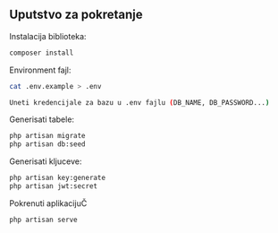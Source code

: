## Uputstvo za pokretanje

Instalacija biblioteka:
```sh
composer install
```

Environment fajl:
```sh
cat .env.example > .env
```

```sh
Uneti kredencijale za bazu u .env fajlu (DB_NAME, DB_PASSWORD...)
```

Generisati tabele:
```sh
php artisan migrate
php artisan db:seed
```

Generisati kljuceve:
```sh
php artisan key:generate
php artisan jwt:secret
```

Pokrenuti aplikacijuČ
```sh
php artisan serve
```
